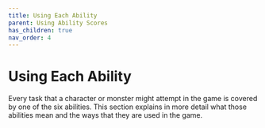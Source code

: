 ```yaml
---
title: Using Each Ability
parent: Using Ability Scores
has_children: true
nav_order: 4
---
```


# Using Each Ability
Every task that a character or monster might attempt in the game is covered by one of the six abilities. This section explains in more detail what those abilities mean and the ways that they are used in the game.